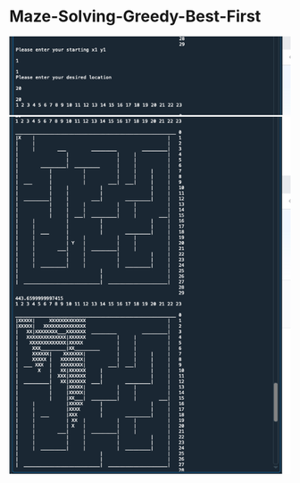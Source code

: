 # Maze-Solving-Greedy-Best-First
 ![alt text](https://github.com/btknzn/Maze-Solving-A-star-search-algorithm/blob/main/Screenshot%202020-12-22%20at%2022.16.26.png)
 ![alt text](https://github.com/btknzn/Maze-Solving-A-star-search-algorithm/blob/main/Screenshot%202020-12-22%20at%2022.16.47.png)
